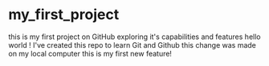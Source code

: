 # my_first_project
this is my first project on GitHub exploring it's capabilities and features 
hello world ! I've created this repo to learn Git and Github 
this change was made on my local computer
this is my first new feature!
